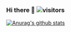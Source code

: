 ### Hi there 👋 ![visitors](https://visitor-badge.glitch.me/badge?page_id=page.id&left_color=green&right_color=red)
[![Anurag's github stats](https://github-readme-stats.vercel.app/api?username=npljy)](https://github.com/npljy)
<!--
**npljy/npljy** is a ✨ _special_ ✨ repository because its `README.md` (this file) appears on your GitHub profile.

Here are some ideas to get you started:

- 🔭 I’m currently working on ...
- 🌱 I’m currently learning ...
- 👯 I’m looking to collaborate on ...
- 🤔 I’m looking for help with ...
- 💬 Ask me about ...
- 📫 How to reach me: ...
- 😄 Pronouns: ...
- ⚡ Fun fact: ...
-->
